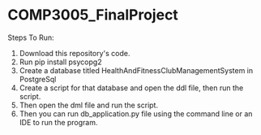 # COMP3005_FinalProject

Steps To Run:
  1. Download this repository's code.
  2. Run pip install psycopg2
  3. Create a database titled HealthAndFitnessClubManagementSystem in PostgreSql
  4. Create a script for that database and open the ddl file, then run the script.
  5. Then open the dml file and run the script.
  6. Then you can run db_application.py file using the command line or an IDE to run the program.
